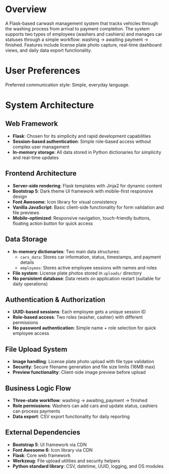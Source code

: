 # Overview

A Flask-based carwash management system that tracks vehicles through the washing process from arrival to payment completion. The system supports two types of employees (washers and cashiers) and manages car statuses through a simple workflow: washing → awaiting payment → finished. Features include license plate photo capture, real-time dashboard views, and daily data export functionality.

# User Preferences

Preferred communication style: Simple, everyday language.

# System Architecture

## Web Framework
- **Flask**: Chosen for its simplicity and rapid development capabilities
- **Session-based authentication**: Simple role-based access without complex user management
- **In-memory storage**: All data stored in Python dictionaries for simplicity and real-time updates

## Frontend Architecture
- **Server-side rendering**: Flask templates with Jinja2 for dynamic content
- **Bootstrap 5**: Dark theme UI framework with mobile-first responsive design
- **Font Awesome**: Icon library for visual consistency
- **Vanilla JavaScript**: Basic client-side functionality for form validation and file previews
- **Mobile-optimized**: Responsive navigation, touch-friendly buttons, floating action button for quick access

## Data Storage
- **In-memory dictionaries**: Two main data structures:
  - `cars_data`: Stores car information, status, timestamps, and payment details
  - `employees`: Stores active employee sessions with names and roles
- **File system**: License plate photos stored in `uploads/` directory
- **No persistent database**: Data resets on application restart (suitable for daily operations)

## Authentication & Authorization
- **UUID-based sessions**: Each employee gets a unique session ID
- **Role-based access**: Two roles (washer, cashier) with different permissions
- **No password authentication**: Simple name + role selection for quick employee access

## File Upload System
- **Image handling**: License plate photo upload with file type validation
- **Security**: Secure filename generation and file size limits (16MB max)
- **Preview functionality**: Client-side image preview before upload

## Business Logic Flow
- **Three-state workflow**: washing → awaiting_payment → finished
- **Role permissions**: Washers can add cars and update status, cashiers can process payments
- **Data export**: CSV export functionality for daily reporting

## External Dependencies
- **Bootstrap 5**: UI framework via CDN
- **Font Awesome 6**: Icon library via CDN  
- **Flask**: Core web framework
- **Werkzeug**: File upload utilities and security helpers
- **Python standard library**: CSV, datetime, UUID, logging, and OS modules